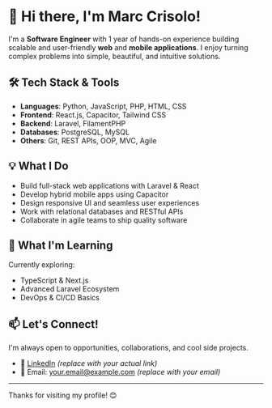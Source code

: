 # 👋 Hi there, I'm Marc Crisolo!

I'm a **Software Engineer** with 1 year of hands-on experience building scalable and user-friendly **web** and **mobile applications**. I enjoy turning complex problems into simple, beautiful, and intuitive solutions.

## 🛠 Tech Stack & Tools

- **Languages**: Python, JavaScript, PHP, HTML, CSS
- **Frontend**: React.js, Capacitor, Tailwind CSS
- **Backend**: Laravel, FilamentPHP
- **Databases**: PostgreSQL, MySQL
- **Others**: Git, REST APIs, OOP, MVC, Agile

## 💡 What I Do

- Build full-stack web applications with Laravel & React
- Develop hybrid mobile apps using Capacitor
- Design responsive UI and seamless user experiences
- Work with relational databases and RESTful APIs
- Collaborate in agile teams to ship quality software

## 🚀 What I'm Learning

Currently exploring:
- TypeScript & Next.js
- Advanced Laravel Ecosystem
- DevOps & CI/CD Basics

## 📫 Let's Connect!

I'm always open to opportunities, collaborations, and cool side projects.

- 💼 [LinkedIn](https://www.linkedin.com/in/yourprofile) *(replace with your actual link)*
- 📨 Email: your.email@example.com *(replace with your email)*

---

Thanks for visiting my profile! 😊
